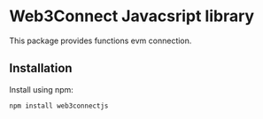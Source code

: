 # Web3Connect Javacsript library

This package provides functions evm connection.

## Installation

Install using npm:

```bash
npm install web3connectjs
```
